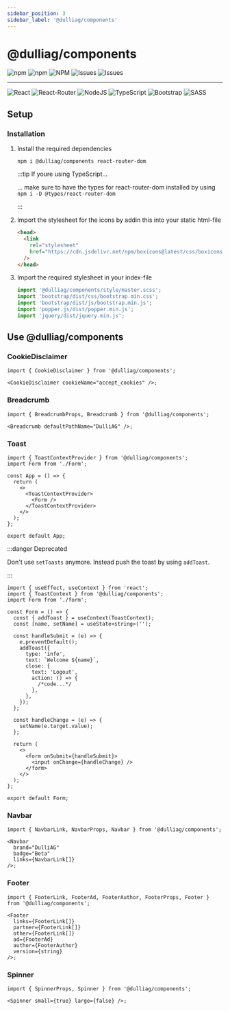 ```yaml
---
sidebar_position: 3
sidebar_label: '@dulliag/components'
---
```


# @dulliag/components

![npm](https://img.shields.io/npm/v/@dulliag/components?style=for-the-badge)
![npm](https://img.shields.io/npm/dt/@dulliag/components?label=Downloads&style=for-the-badge)
![NPM](https://img.shields.io/npm/l/@dulliag/components?style=for-the-badge)
![Issues](https://img.shields.io/github/issues-closed/dulliag/dulliag-components.svg?style=for-the-badge)
![Issues](https://img.shields.io/github/issues/dulliag/dulliag-components.svg?style=for-the-badge)

---

![React](https://img.shields.io/badge/React-20232A?style=for-the-badge&logo=react&logoColor=61DAFB)
![React-Router](https://img.shields.io/badge/React_Router-CA4245?style=for-the-badge&logo=react-router&logoColor=white)
![NodeJS](https://img.shields.io/badge/Node.js-43853D?style=for-the-badge&logo=node.js&logoColor=white)
![TypeScript](https://img.shields.io/badge/TypeScript-007ACC?style=for-the-badge&logo=typescript&logoColor=white)
![Bootstrap](https://img.shields.io/badge/Bootstrap-563D7C?style=for-the-badge&logo=bootstrap&logoColor=white)
![SASS](https://img.shields.io/badge/Sass-CC6699?style=for-the-badge&logo=sass&logoColor=white)

## Setup

### Installation

1. Install the required dependencies

   ```shell
   npm i @dulliag/components react-router-dom
   ```

   :::tip If youre using TypeScript...

   ... make sure to have the types for react-router-dom installed by using `npm i -D @types/react-router-dom`

   :::

2. Import the stylesheet for the icons by addin this into your static html-file

   ```html title="public/index.html"
   <head>
     <link
       rel="stylesheet"
       href="https://cdn.jsdelivr.net/npm/boxicons@latest/css/boxicons.min.css"
     />
   </head>
   ```

3. Import the required stylesheet in your index-file
   ```jsx title="src/index.(jsx|tsx)"
   import '@dulliag/components/style/master.scss';
   import 'bootstrap/dist/css/bootstrap.min.css';
   import 'bootstrap/dist/js/bootstrap.min.js';
   import 'popper.js/dist/popper.min.js';
   import 'jquery/dist/jquery.min.js';
   ```

## Use @dulliag/components

### CookieDisclaimer

```tsx
import { CookieDisclaimer } from '@dulliag/components';

<CookieDisclaimer cookieName="accept_cookies" />;
```

### Breadcrumb

```tsx
import { BreadcrumbProps, Breadcrumb } from '@dulliag/components';

<Breadcrumb defaultPathName="DulliAG" />;
```

### Toast

```tsx title="src/App.tsx"
import { ToastContextProvider } from '@dulliag/components';
import Form from './Form';

const App = () => {
  return (
    <>
      <ToastContextProvider>
        <Form />
      </ToastContextProvider>
    </>
  );
};

export default App;
```

:::danger Deprecated

Don't use `setToasts` anymore. Instead push the toast by using `addToast`.

:::

```tsx title="src/Form.tsx"
import { useEffect, useContext } from 'react';
import { ToastContext } from '@dulliag/components';
import Form from './form';

const Form = () => {
  const { addToast } = useContext(ToastContext);
  const [name, setName] = useState<string>('');

  const handleSubmit = (e) => {
    e.preventDefault();
    addToast({
      type: 'info',
      text: `Welcome ${name}`,
      close: {
        text: 'Logout',
        action: () => {
          /*code...*/
        },
      },
    });
  };

  const handleChange = (e) => {
    setName(e.target.value);
  };

  return (
    <>
      <form onSubmit={handleSubmit}>
        <input onChange={handleChange} />
      </form>
    </>
  );
};

export default Form;
```

### Navbar

```tsx
import { NavbarLink, NavbarProps, Navbar } from '@dulliag/components';

<Navbar
  brand="DulliAG"
  badge="Beta"
  links={NavbarLink[]}
/>;
```

### Footer

```tsx
import { FooterLink, FooterAd, FooterAuthor, FooterProps, Footer } from '@dulliag/components';

<Footer
  links={FooterLink[]}
  partner={FooterLink[]}
  other={FooterLink[]}
  ad={FooterAd}
  author={FooterAuthor}
  version={string}
/>;
```

### Spinner

```tsx
import { SpinnerProps, Spinner } from '@dulliag/components';

<Spinner small={true} large={false} />;
```
